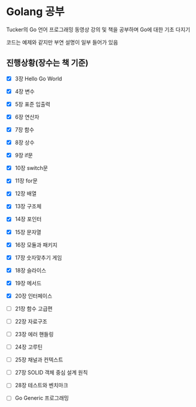 # Golang 공부

Tucker의 Go 언어 프로그래밍 동영상 강의 및 책을 공부하며 Go에 대한 기초 다지기

코드는 예제와 같지만 부연 설명이 일부 들어가 있음

## 진행상황(장수는 책 기준)
- [x] 3장 Hello Go World 
- [x] 4장 변수 
- [x] 5장 표준 입출력 
- [x] 6장 연산자
- [x] 7장 함수
- [x] 8장 상수
- [x] 9장 if문 
- [x] 10장 switch문
- [x] 11장 for문
- [x] 12장 배열
- [x] 13장 구조체
- [x] 14장 포인터
- [x] 15장 문자열
- [x] 16장 모듈과 패키지
- [x] 17장 숫자맞추기 게임
- [x] 18장 슬라이스
- [x] 19장 메서드
- [x] 20장 인터페이스
- [ ] 21장 함수 고급편
- [ ] 22장 자료구조
- [ ] 23장 에러 핸들링
- [ ] 24장 고루틴
- [ ] 25장 채널과 컨텍스트
- [ ] 27장 SOLID 객체 중심 설계 원칙
- [ ] 28장 테스트와 벤치마크


- [ ] Go Generic 프로그래밍

